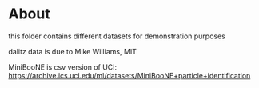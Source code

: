 # About 

this folder contains different datasets for demonstration purposes

dalitz data is due to Mike Williams, MIT

MiniBooNE is csv version of UCI: https://archive.ics.uci.edu/ml/datasets/MiniBooNE+particle+identification 
